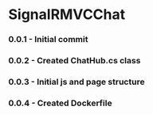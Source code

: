 # SignalRMVCChat

### 0.0.1 - Initial commit

### 0.0.2 - Created ChatHub.cs class

### 0.0.3 - Initial js and page structure

### 0.0.4 - Created Dockerfile